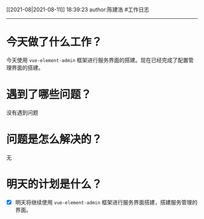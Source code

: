 [[2021-08|2021-08-11]]
18:39:23
author:陈建浩
#工作日志

--- 

# 今天做了什么工作？
今天使用 `vue-element-admin` 框架进行服务界面的搭建。现在已经完成了配置管理界面的搭建。

# 遇到了哪些问题？
没有遇到问题
# 问题是怎么解决的？
无
# 明天的计划是什么？
- [x] 明天将继续使用 `vue-element-admin` 框架进行服务界面搭建，搭建服务管理的界面。